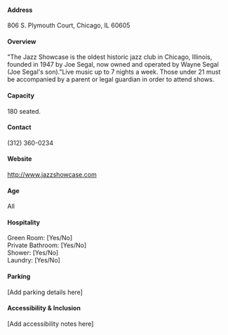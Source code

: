 #### Address

806 S. Plymouth Court, Chicago, IL 60605

#### Overview

"The Jazz Showcase is the oldest historic jazz club in Chicago, Illinois, founded in 1947 by Joe Segal, now owned and operated by Wayne Segal (Joe Segal's son)."Live music up to 7 nights a week. Those under 21 must be accompanied by a parent or legal guardian in order to attend shows.

#### Capacity

180 seated.

#### Contact

(312) 360-0234

#### Website

http://www.jazzshowcase.com

#### Age

All

#### Hospitality

Green Room: [Yes/No]  
Private Bathroom: [Yes/No]  
Shower: [Yes/No]  
Laundry: [Yes/No]

#### Parking

[Add parking details here]

#### Accessibility & Inclusion

[Add accessibility notes here]
